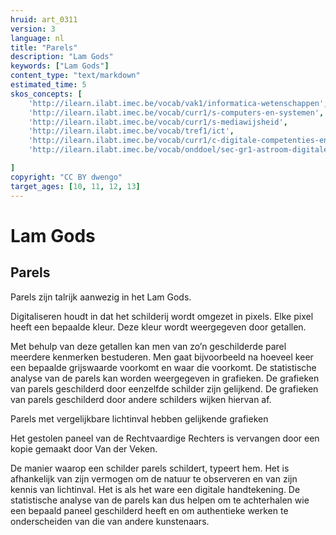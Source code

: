 ```yaml
---
hruid: art_0311
version: 3
language: nl
title: "Parels"
description: "Lam Gods"
keywords: ["Lam Gods"]
content_type: "text/markdown"
estimated_time: 5
skos_concepts: [
    'http://ilearn.ilabt.imec.be/vocab/vak1/informatica-wetenschappen', 
    'http://ilearn.ilabt.imec.be/vocab/curr1/s-computers-en-systemen',
    'http://ilearn.ilabt.imec.be/vocab/curr1/s-mediawijsheid',
    'http://ilearn.ilabt.imec.be/vocab/tref1/ict',
    'http://ilearn.ilabt.imec.be/vocab/curr1/c-digitale-competenties-en-mediawijsheid',
    'http://ilearn.ilabt.imec.be/vocab/onddoel/sec-gr1-astroom-digitale-competenties-en-mediawijsheid-4.5',

]
copyright: "CC BY dwengo"
target_ages: [10, 11, 12, 13]
---
```


# Lam Gods

## Parels

Parels zijn talrijk aanwezig in het Lam Gods. 

Digitaliseren houdt in dat het schilderij wordt omgezet in pixels. Elke pixel heeft een bepaalde kleur. Deze kleur wordt weergegeven door getallen. 


Met behulp van deze getallen kan men van zo’n geschilderde parel meerdere kenmerken bestuderen. Men gaat bijvoorbeeld na hoeveel keer een bepaalde grijswaarde voorkomt en waar die voorkomt. 
De statistische analyse van de parels kan worden weergegeven in grafieken. 
De grafieken van parels geschilderd door eenzelfde schilder zijn gelijkend. De grafieken van parels geschilderd door andere schilders wijken hiervan af. 


Parels met vergelijkbare lichtinval hebben gelijkende grafieken

Het gestolen paneel van de Rechtvaardige Rechters is vervangen door een kopie gemaakt door Van der Veken. 



De manier waarop een schilder parels schildert, typeert hem. Het is afhankelijk van zijn vermogen om de natuur te observeren en van zijn kennis van lichtinval. Het is als het ware een digitale handtekening. De statistische analyse van de parels kan dus helpen om te achterhalen wie een bepaald paneel geschilderd heeft en om authentieke werken te onderscheiden van die van andere kunstenaars.

